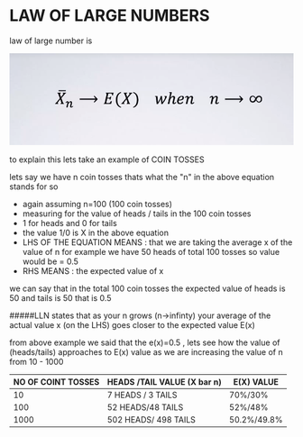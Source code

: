 # LAW OF LARGE NUMBERS
law of large number is

![LAW OF LARGE NUMBER](https://github.com/777shipra/R-Beginners/blob/master/Basics%20of%20Language/HOMEWORK%20EXERCISE/law%20of%20large%20number.png)

to explain this lets take an example of COIN TOSSES

lets say we have n coin tosses thats what the "n" in the above equation stands for so 
* again assuming n=100 (100 coin tosses)
* measuring for the value of heads / tails in the 100 coin tosses 
* 1 for heads and 0 for tails
* the value 1/0 is X in the above equation
* LHS OF THE EQUATION MEANS : that we are taking the average x of the value of n for example we have 50 heads of total 100 tosses so value would be = 0.5 
* RHS MEANS : the expected value of x

we can say that in the total 100 coin tosses the expected value of heads is 50 and tails is 50 that is 0.5

#####LLN states that as your n grows (n->infinty) your average of the actual value x (on the LHS) goes closer to the expected value E(x)

from above example we said that the e(x)=0.5 , lets see how the value of (heads/tails) approaches to E(x) value as we are increasing the value of n from 10 - 1000

NO OF COINT TOSSES | HEADS /TAIL VALUE (X bar n) | E(X) VALUE 
------------------ | --------------------------- | ----------
       10  | 7 HEADS / 3 TAILS | 70%/30%
       100 | 52 HEADS/48 TAILS | 52%/48%
       1000 | 502 HEADS/ 498 TAILS | 50.2%/49.8%
